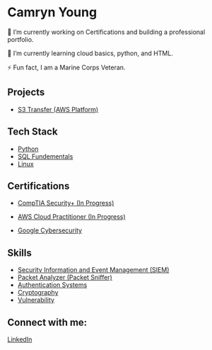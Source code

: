 <h1>Camryn Young </h1>

 🔭 I’m currently working on Certifications and building a professional portfolio.
 
🌱 I’m currently learning cloud basics, python, and HTML.

⚡ Fun fact, I am a Marine Corps Veteran.

<h2>Projects</h2>

- [S3 Transfer (AWS Platform)](https://github.com/CamY29/S3-Transfer-/blob/main/README.md)

<h2>Tech Stack</h2>

- [Python](https://coursera.org/verify/T7D8N2PL42KC)
- [SQL Fundementals](https://coursera.org/verify/XDDDBPQAETSQ)
- [Linux](https://coursera.org/verify/XDDDBPQAETSQ)
  
<h2>Certifications </h2>

- [CompTIA Security+ (In Progress)](link)
  
- [AWS Cloud Practitioner (In Progress)](link)
  
- [Google Cybersecurity](https://coursera.org/verify/professional-cert/35AZPFM9VV64)

<h2>Skills</h2>

- [Security Information and Event Management (SIEM)](https://coursera.org/verify/N73K5R3DRK43)
- [Packet Analyzer (Packet Sniffer)](https://coursera.org/verify/N73K5R3DRK43)
- [Authentication Systems](https://coursera.org/verify/HE5YXQKS78LF)
- [Cryptography](https://coursera.org/verify/HE5YXQKS78LF)
- [Vulnerability](https://coursera.org/verify/HE5YXQKS78LF)
  
<h2> Connect with me:</h2>

[LinkedIn](https://www.linkedin.com/in/camryn-young/)


